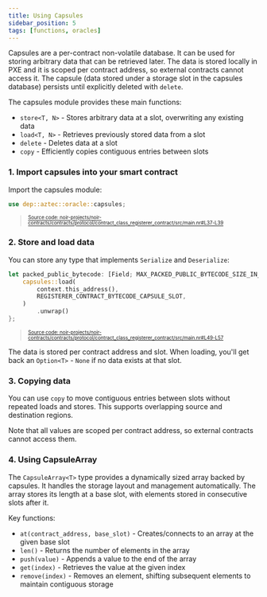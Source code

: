 ```yaml
---
title: Using Capsules
sidebar_position: 5
tags: [functions, oracles]
---
```


Capsules are a per-contract non-volatile database.
It can be used for storing arbitrary data that can be retrieved later.
The data is stored locally in PXE and it is scoped per contract address, so external contracts cannot access it.
The capsule (data stored under a storage slot in the capsules database) persists until explicitly deleted with `delete`.

The capsules module provides these main functions:

- `store<T, N>` - Stores arbitrary data at a slot, overwriting any existing data
- `load<T, N>` - Retrieves previously stored data from a slot
- `delete` - Deletes data at a slot
- `copy` - Efficiently copies contiguous entries between slots

### 1. Import capsules into your smart contract

Import the capsules module:

```rust title="import_capsules" showLineNumbers 
use dep::aztec::oracle::capsules;
```
> <sup><sub><a href="https://github.com/AztecProtocol/aztec-packages/blob/v0.85.0-alpha-testnet.3/noir-projects/noir-contracts/contracts/protocol/contract_class_registerer_contract/src/main.nr#L37-L39" target="_blank" rel="noopener noreferrer">Source code: noir-projects/noir-contracts/contracts/protocol/contract_class_registerer_contract/src/main.nr#L37-L39</a></sub></sup>


### 2. Store and load data

You can store any type that implements `Serialize` and `Deserialize`:

```rust title="load_capsule" showLineNumbers 
let packed_public_bytecode: [Field; MAX_PACKED_PUBLIC_BYTECODE_SIZE_IN_FIELDS] = unsafe {
    capsules::load(
        context.this_address(),
        REGISTERER_CONTRACT_BYTECODE_CAPSULE_SLOT,
    )
        .unwrap()
};
```
> <sup><sub><a href="https://github.com/AztecProtocol/aztec-packages/blob/v0.85.0-alpha-testnet.3/noir-projects/noir-contracts/contracts/protocol/contract_class_registerer_contract/src/main.nr#L49-L57" target="_blank" rel="noopener noreferrer">Source code: noir-projects/noir-contracts/contracts/protocol/contract_class_registerer_contract/src/main.nr#L49-L57</a></sub></sup>


The data is stored per contract address and slot. When loading, you'll get back an `Option<T>` - `None` if no data exists at that slot.

### 3. Copying data

You can use `copy` to move contiguous entries between slots without repeated loads and stores.
This supports overlapping source and destination regions.

Note that all values are scoped per contract address, so external contracts cannot access them.

### 4. Using CapsuleArray

The `CapsuleArray<T>` type provides a dynamically sized array backed by capsules.
It handles the storage layout and management automatically.
The array stores its length at a base slot, with elements stored in consecutive slots after it.

Key functions:

- `at(contract_address, base_slot)` - Creates/connects to an array at the given base slot
- `len()` - Returns the number of elements in the array
- `push(value)` - Appends a value to the end of the array
- `get(index)` - Retrieves the value at the given index
- `remove(index)` - Removes an element, shifting subsequent elements to maintain contiguous storage

<!-- TODO: Document actual use case of CapsuleArray here once it's actually used. -->
